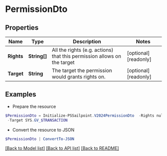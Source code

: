 # PermissionDto
## Properties

Name | Type | Description | Notes
------------ | ------------- | ------------- | -------------
**Rights** | **String[]** | All the rights (e.g. actions) that this permission allows on the target | [optional] [readonly] 
**Target** | **String** | The target the permission would grants rights on. | [optional] [readonly] 

## Examples

- Prepare the resource
```powershell
$PermissionDto = Initialize-PSSailpoint.V2024PermissionDto  -Rights null `
 -Target SYS.GV_$TRANSACTION
```

- Convert the resource to JSON
```powershell
$PermissionDto | ConvertTo-JSON
```

[[Back to Model list]](../README.md#documentation-for-models) [[Back to API list]](../README.md#documentation-for-api-endpoints) [[Back to README]](../README.md)

